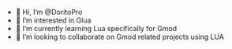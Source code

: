 - 👋 Hi, I’m @DoritoPro
- 👀 I’m interested in Glua
- 🌱 I’m currently learning Lua specifically for Gmod
- 💞️ I’m looking to collaborate on Gmod related projects using LUA

